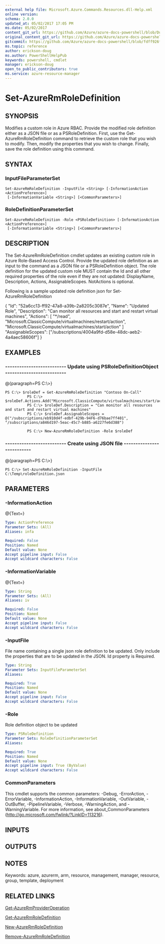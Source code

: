 ```yaml
---
external help file: Microsoft.Azure.Commands.Resources.dll-Help.xml
online version:
schema: 2.0.0
updated_at: 05/02/2017 17:05 PM
ms.date: 05/02/2017
content_git_url: https://github.com/Azure/azure-docs-powershell/blob/DuncanmaMSFT-patch-1/azureps-cmdlets-docs/ResourceManager/AzureRM.Resources/v1.0.4.3/Set-AzureRmRoleDefinition.md
original_content_git_url: https://github.com/Azure/azure-docs-powershell/blob/DuncanmaMSFT-patch-1/azureps-cmdlets-docs/ResourceManager/AzureRM.Resources/v1.0.4.3/Set-AzureRmRoleDefinition.md
gitcommit: https://github.com/Azure/azure-docs-powershell/blob/fdff926f5dd35f9020f210f87b450464ba162edc
ms.topic: reference
author: erickson-doug
ms.author: PowerShellHelpPub
keywords: powershell, cmdlet
manager: erickson-doug
open_to_public_contributors: true
ms.service: azure-resource-manager
---
```


# Set-AzureRmRoleDefinition

## SYNOPSIS
Modifies a custom role in Azure RBAC.
Provide the modified role definition either as a JSON file or as a PSRoleDefinition.
First, use the Get-AzureRmRoleDefinition command to retrieve the custom role that you wish to modify.
Then, modify the properties that you wish to change.
Finally, save the role definition using this command.

## SYNTAX

### InputFileParameterSet
```
Set-AzureRmRoleDefinition -InputFile <String> [-InformationAction <ActionPreference>]
 [-InformationVariable <String>] [<CommonParameters>]
```

### RoleDefinitionParameterSet
```
Set-AzureRmRoleDefinition -Role <PSRoleDefinition> [-InformationAction <ActionPreference>]
 [-InformationVariable <String>] [<CommonParameters>]
```

## DESCRIPTION
The Set-AzureRmRoleDefinition cmdlet updates an existing custom role in Azure Role-Based Access Control.
Provide the updated role definition as an input to the command as a JSON file or a PSRoleDefinition object.
The role definition for the updated custom role MUST contain the Id and all other required properties of the role even if they are not updated: DisplayName, Description, Actions, AssignableScopes.
NotActions is optional.

Following is a sample updated role definition json for Set-AzureRmRoleDefinition

{
        "Id": "52a6cc13-ff92-47a8-a39b-2a8205c3087e",
        "Name": "Updated Role",
        "Description": "Can monitor all resources and start and restart virtual machines",
        "Actions":
        \[
            "*/read",
            "Microsoft.ClassicCompute/virtualmachines/restart/action",
            "Microsoft.ClassicCompute/virtualmachines/start/action"
        \]
        "AssignableScopes": \["/subscriptions/4004a9fd-d58e-48dc-aeb2-4a4aec58606f"\]
    }

## EXAMPLES

### --------------------------  Update using PSRoleDefinitionObject  --------------------------
@{paragraph=PS C:\\\>}



```
PS C:\> $roleDef = Get-AzureRmRoleDefinition "Contoso On-Call"
          PS C:\> $roleDef.Actions.Add("Microsoft.ClassicCompute/virtualmachines/start/action")
          PS C:\> $roleDef.Description = "Can monitor all resources and start and restart virtual machines"
          PS C:\> $roleDef.AssignableScopes = @("/subscriptions/eb910d4f-edbf-429b-94F6-d76bae7ff401", "/subscriptions/a846d197-5eac-45c7-b885-a6227fe6d388")

          PS C:\> New-AzureRmRoleDefinition -Role $roleDef
```

### --------------------------  Create using JSON file  --------------------------
@{paragraph=PS C:\\\>}



```
PS C:\> Set-AzureRmRoleDefinition -InputFile C:\Temp\roleDefinition.json
```

## PARAMETERS

### -InformationAction
@{Text=}

```yaml
Type: ActionPreference
Parameter Sets: (All)
Aliases: infa

Required: False
Position: Named
Default value: None
Accept pipeline input: False
Accept wildcard characters: False
```

### -InformationVariable
@{Text=}

```yaml
Type: String
Parameter Sets: (All)
Aliases: iv

Required: False
Position: Named
Default value: None
Accept pipeline input: False
Accept wildcard characters: False
```

### -InputFile
File name containing a single json role definition to be updated.
Only include the properties that are to be updated in the JSON.
Id property is Required.

```yaml
Type: String
Parameter Sets: InputFileParameterSet
Aliases: 

Required: True
Position: Named
Default value: None
Accept pipeline input: False
Accept wildcard characters: False
```

### -Role
Role definition object to be updated

```yaml
Type: PSRoleDefinition
Parameter Sets: RoleDefinitionParameterSet
Aliases: 

Required: True
Position: Named
Default value: None
Accept pipeline input: True (ByValue)
Accept wildcard characters: False
```

### CommonParameters
This cmdlet supports the common parameters: -Debug, -ErrorAction, -ErrorVariable, -InformationAction, -InformationVariable, -OutVariable, -OutBuffer, -PipelineVariable, -Verbose, -WarningAction, and -WarningVariable. For more information, see about_CommonParameters (http://go.microsoft.com/fwlink/?LinkID=113216).

## INPUTS

## OUTPUTS

## NOTES
Keywords: azure, azurerm, arm, resource, management, manager, resource, group, template, deployment

## RELATED LINKS

[Get-AzureRmProviderOperation]()

[Get-AzureRmRoleDefinition]()

[New-AzureRmRoleDefinition]()

[Remove-AzureRmRoleDefinition]()

